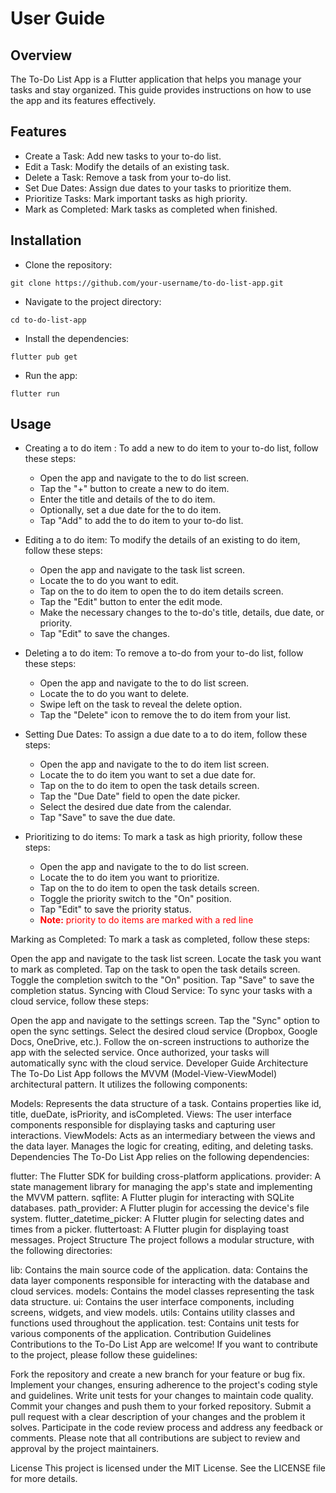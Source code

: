 # User Guide
## Overview
The To-Do List App is a Flutter application that helps you manage your tasks and stay organized. This guide provides instructions on how to use the app and its features effectively.

## Features
* Create a Task: Add new tasks to your to-do list.
* Edit a Task: Modify the details of an existing task.
* Delete a Task: Remove a task from your to-do list.
* Set Due Dates: Assign due dates to your tasks to prioritize them.
* Prioritize Tasks: Mark important tasks as high priority.
* Mark as Completed: Mark tasks as completed when finished.

## Installation
* Clone the repository:

```
git clone https://github.com/your-username/to-do-list-app.git
```
* Navigate to the project directory:

```
cd to-do-list-app
```
* Install the dependencies:

```
flutter pub get
```
* Run the app:
```
flutter run
```

## Usage
* Creating a to do item : To add a new to do item to your to-do list, follow these steps:

  - Open the app and navigate to the to do list screen.
  - Tap the "+" button to create a new to do item.
  - Enter the title and details of the to do item.
  - Optionally, set a due date for the to do item.
  - Tap "Add" to add the to do item to your to-do list.

* Editing a to do item: To modify the details of an existing to do item, follow these steps:

  - Open the app and navigate to the task list screen.
  - Locate the to do you want to edit.
  - Tap on the to do item to open the to do item details screen.
  - Tap the "Edit" button to enter the edit mode.
  - Make the necessary changes to the to-do's title, details, due date, or priority.
  - Tap "Edit" to save the changes.

* Deleting a to do item: To remove a to-do from your to-do list, follow these steps:

  - Open the app and navigate to the to do list screen.
  - Locate the to do you want to delete.
  - Swipe left on the task to reveal the delete option.
  - Tap the "Delete" icon to remove the to do item from your list.

* Setting Due Dates: To assign a due date to a to do item, follow these steps:

  - Open the app and navigate to the to do item list screen.
  - Locate the to do item you want to set a due date for.
  - Tap on the to do item to open the task details screen.
  - Tap the "Due Date" field to open the date picker.
  - Select the desired due date from the calendar.
  - Tap "Save" to save the due date.

* Prioritizing to do items: To mark a task as high priority, follow these steps:

  - Open the app and navigate to the to do list screen.
  - Locate the to do item you want to prioritize.
  - Tap on the to do item to open the task details screen.
  - Toggle the priority switch to the "On" position.
  - Tap "Edit" to save the priority status.
  - <font color="red">**Note:**  priority to do items are marked with a red line</font>

Marking as Completed: To mark a task as completed, follow these steps:

Open the app and navigate to the task list screen.
Locate the task you want to mark as completed.
Tap on the task to open the task details screen.
Toggle the completion switch to the "On" position.
Tap "Save" to save the completion status.
Syncing with Cloud Service: To sync your tasks with a cloud service, follow these steps:

Open the app and navigate to the settings screen.
Tap the "Sync" option to open the sync settings.
Select the desired cloud service (Dropbox, Google Docs, OneDrive, etc.).
Follow the on-screen instructions to authorize the app with the selected service.
Once authorized, your tasks will automatically sync with the cloud service.
Developer Guide
Architecture
The To-Do List App follows the MVVM (Model-View-ViewModel) architectural pattern. It utilizes the following components:

Models: Represents the data structure of a task. Contains properties like id, title, dueDate, isPriority, and isCompleted.
Views: The user interface components responsible for displaying tasks and capturing user interactions.
ViewModels: Acts as an intermediary between the views and the data layer. Manages the logic for creating, editing, and deleting tasks.
Dependencies
The To-Do List App relies on the following dependencies:

flutter: The Flutter SDK for building cross-platform applications.
provider: A state management library for managing the app's state and implementing the MVVM pattern.
sqflite: A Flutter plugin for interacting with SQLite databases.
path_provider: A Flutter plugin for accessing the device's file system.
flutter_datetime_picker: A Flutter plugin for selecting dates and times from a picker.
fluttertoast: A Flutter plugin for displaying toast messages.
Project Structure
The project follows a modular structure, with the following directories:

lib: Contains the main source code of the application.
data: Contains the data layer components responsible for interacting with the database and cloud services.
models: Contains the model classes representing the task data structure.
ui: Contains the user interface components, including screens, widgets, and view models.
utils: Contains utility classes and functions used throughout the application.
test: Contains unit tests for various components of the application.
Contribution Guidelines
Contributions to the To-Do List App are welcome! If you want to contribute to the project, please follow these guidelines:

Fork the repository and create a new branch for your feature or bug fix.
Implement your changes, ensuring adherence to the project's coding style and guidelines.
Write unit tests for your changes to maintain code quality.
Commit your changes and push them to your forked repository.
Submit a pull request with a clear description of your changes and the problem it solves.
Participate in the code review process and address any feedback or comments.
Please note that all contributions are subject to review and approval by the project maintainers.

License
This project is licensed under the MIT License. See the LICENSE file for more details.
